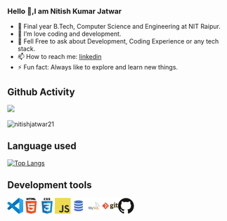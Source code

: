 ### Hello 👋,I am Nitish Kumar Jatwar 

- 🔭 Final year B.Tech, Computer Science and Engineering at NIT Raipur.
- 🌱 I’m love coding and development.
- 💬 Fell Free to ask about Development, Coding Experience or any tech stack.
- 📫 How to reach me: <a href="https://www.linkedin.com/in/nitish-jatwar-a49459171/">linkedin</a>
- ⚡ Fun fact: Always like to explore and learn new things.


## Github Activity
<img src="https://github-readme-stats.vercel.app/api?username=nitishjatwar21&&show_icons=true&title_color=EFD310&icon_color=EF1010&text_color=1ACFE0&bg_color=151515">
<br/>
<p><img align="center" src="https://github-readme-streak-stats.herokuapp.com/?user=nitishjatwar21&theme=radical" alt="nitishjatwar21" /></p>

## Language used
[![Top Langs](https://github-readme-stats.vercel.app/api/top-langs/?username=nitishjatwar21&layout=compact)](https://github.com/nitishjatwar21/Food-Filler)

## Development tools
<img align="left" alt="Visual Studio Code" width="36px" src="https://raw.githubusercontent.com/github/explore/80688e429a7d4ef2fca1e82350fe8e3517d3494d/topics/visual-studio-code/visual-studio-code.png" />
<img align="left" alt="HTML5" width="36px" src="https://raw.githubusercontent.com/github/explore/80688e429a7d4ef2fca1e82350fe8e3517d3494d/topics/html/html.png" />
<img align="left" alt="CSS3" width="36px" src="https://raw.githubusercontent.com/github/explore/80688e429a7d4ef2fca1e82350fe8e3517d3494d/topics/css/css.png" />
<img align="left" alt="JavaScript" width="36px" src="https://raw.githubusercontent.com/github/explore/80688e429a7d4ef2fca1e82350fe8e3517d3494d/topics/javascript/javascript.png" />
<img align="left" alt="SQL" width="36px" src="https://raw.githubusercontent.com/github/explore/80688e429a7d4ef2fca1e82350fe8e3517d3494d/topics/sql/sql.png" />
<img align="left" alt="MySQL" width="36px" src="https://raw.githubusercontent.com/github/explore/80688e429a7d4ef2fca1e82350fe8e3517d3494d/topics/mysql/mysql.png" />
<img align="left" alt="Git" width="36px" src="https://raw.githubusercontent.com/github/explore/80688e429a7d4ef2fca1e82350fe8e3517d3494d/topics/git/git.png" />
<img align="left" alt="GitHub" width="36px" src="https://raw.githubusercontent.com/github/explore/78df643247d429f6cc873026c0622819ad797942/topics/github/github.png" />
